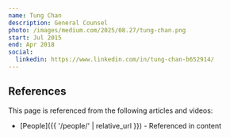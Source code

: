 ```yaml
---
name: Tung Chan
description: General Counsel
photo: /images/medium.com/2025/08.27/tung-chan.png
start: Jul 2015
end: Apr 2018
social:
  linkedin: https://www.linkedin.com/in/tung-chan-b652914/
---
```


## References

This page is referenced from the following articles and videos:

- [People]({{ '/people/' | relative_url }}) - Referenced in content
